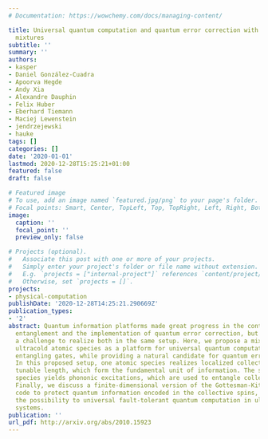 ```yaml
---
# Documentation: https://wowchemy.com/docs/managing-content/

title: Universal quantum computation and quantum error correction with ultracold atomic
  mixtures
subtitle: ''
summary: ''
authors:
- kasper
- Daniel González-Cuadra
- Apoorva Hegde
- Andy Xia
- Alexandre Dauphin
- Felix Huber
- Eberhard Tiemann
- Maciej Lewenstein
- jendrzejewski
- hauke
tags: []
categories: []
date: '2020-01-01'
lastmod: 2020-12-28T15:25:21+01:00
featured: false
draft: false

# Featured image
# To use, add an image named `featured.jpg/png` to your page's folder.
# Focal points: Smart, Center, TopLeft, Top, TopRight, Left, Right, BottomLeft, Bottom, BottomRight.
image:
  caption: ''
  focal_point: ''
  preview_only: false

# Projects (optional).
#   Associate this post with one or more of your projects.
#   Simply enter your project's folder or file name without extension.
#   E.g. `projects = ["internal-project"]` references `content/project/deep-learning/index.md`.
#   Otherwise, set `projects = []`.
projects:
- physical-computation
publishDate: '2020-12-28T14:25:21.290669Z'
publication_types:
- '2'
abstract: Quantum information platforms made great progress in the control of many-body
  entanglement and the implementation of quantum error correction, but it remains
  a challenge to realize both in the same setup. Here, we propose a mixture of two
  ultracold atomic species as a platform for universal quantum computation with long-range
  entangling gates, while providing a natural candidate for quantum error-correction.
  In this proposed setup, one atomic species realizes localized collective spins of
  tunable length, which form the fundamental unit of information. The second atomic
  species yields phononic excitations, which are used to entangle collective spins.
  Finally, we discuss a finite-dimensional version of the Gottesman-Kitaev-Preskill
  code to protect quantum information encoded in the collective spins, opening up
  the possibility to universal fault-tolerant quantum computation in ultracold atom
  systems.
publication: ''
url_pdf: http://arxiv.org/abs/2010.15923
---
```


